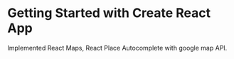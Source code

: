 # Getting Started with Create React App


Implemented React Maps, React Place Autocomplete with google map API.
